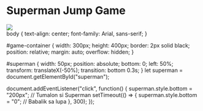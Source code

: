 <!DOCTYPE html>
<html lang="en">
<head>
    <meta charset="UTF-8">
    <meta name="viewport" content="width=device-width, initial-scale=1.0">
    <title>Superman Jump Game</title>
    <link rel="stylesheet" href="style.css">
</head>
<body>
    <h1>Superman Jump Game</h1>
    <div id="game-container">
        <img src="superman.png" id="superman">
    </div>
    <script src="script.js"></script>
</body>
</html>
body {
    text-align: center;
    font-family: Arial, sans-serif;
}

#game-container {
    width: 300px;
    height: 400px;
    border: 2px solid black;
    position: relative;
    margin: auto;
    overflow: hidden;
}

#superman {
    width: 50px;
    position: absolute;
    bottom: 0;
    left: 50%;
    transform: translateX(-50%);
    transition: bottom 0.3s;
}
let superman = document.getElementById("superman");

document.addEventListener("click", function() {
    superman.style.bottom = "200px"; // Tumalon si Superman
    setTimeout(() => {
        superman.style.bottom = "0"; // Babalik sa lupa
    }, 300);
});
